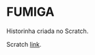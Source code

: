 # FUMIGA  
Historinha criada no Scratch.  
  
Scratch [link](https://scratch.mit.edu/projects/974893630).